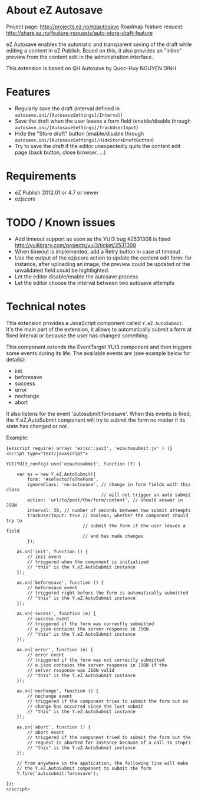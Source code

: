 About eZ Autosave
=================

Project page: http://projects.ez.no/ezautosave
Roadmap feature request:
http://share.ez.no/feature-requests/auto-store-draft-feature

eZ Autosave enables the automatic and transparent saving of the draft
while editing a content in eZ Publish. Based on this, it also provides
an "inline" preview from the content edit in the administration
interface.

This extension is based on QH Autosave by Quoc-Huy NGUYEN DINH


Features
========

- Regularly save the draft (interval defined in
  `autosave.ini/[AutosaveSettings]/Interval`)
- Save the draft when the user leaves a form field (enable/disable
  through `autosave.ini/[AutosaveSettings]/TrackUserInput`)
- Hide the "Store draft" button (enable/disable through
  `autosave.ini/[AutosaveSettings]/HideStoreDraftButton`)
- Try to save the draft if the editor unexpectedly quits the content
  edit page (back button, close browser, ...)

Requirements
============

- eZ Publish 2012.01 or 4.7 or newer
- ezjscore

TODO / Known issues
===================

- Add timeout support as soon as the YUI3 bug #2531308 is fixed
  http://yuilibrary.com/projects/yui3/ticket/2531308
- When timeout is implemented, add a Retry button in case of timeout
- Use the output of the ezjscore action to update the content edit form:
  for instance, after uploading an image, the preview could be updated
  or the unvalidated field could be hightlighted.
- Let the editor disable/enable the autosave process
- Let the editor choose the interval between two autosave attempts


Technical notes
===============

This extension provides a JavaScript component called `Y.eZ.AutoSubmit`.
It's the main part of the extension, it allows to automatically submit a
form at fixed interval or because the user has changed something.

This component extends the EventTarget YUI3 component and then triggers
some events during its life. The available events are (see example below
for details):

- init
- beforesave
- success
- error
- nochange
- abort

It also listens for the event 'autosubmit:forcesave'. When this events
is fired, the Y.eZ.AutoSubmit component will try to submit the form no
matter if its state has changed or not.

Example:

    {ezscript_require( array( 'ezjsc::yui3', 'ezautosubmit.js' ) )}
    <script type="text/javascript">

    YUI(YUI3_config).use('ezautosubmit', function (Y) {

        var as = new Y.eZ.AutoSubmit({
            form: '#selectorToTheForm',
            ignoreClass: 'no-autosave', // change in form fields with this class
                                        // will not trigger an auto submit
            action: 'url/to/post/the/form/content', // should answer in JSON
            interval: 30, // number of seconds between two submit attempts
            trackUserInput: true // boolean, whether the component should try to
                                 // submit the form if the user leaves a field
                                 // and has made changes
            });

        as.on('init', function () {
            // init event
            // triggered when the component is initialized
            // "this" is the Y.eZ.AutoSubmit instance
        });

        as.on('beforesave', function () {
            // beforesave event
            // triggered right before the form is automatically submitted
            // "this" is the Y.eZ.AutoSubmit instance
        });

        as.on('sucess', function (e) {
            // success event
            // triggered if the form was correctly submitted
            // e.json contains the server response in JSON
            // "this" is the Y.eZ.AutoSubmit instance
        });

        as.on('error', function (e) {
            // error event
            // triggered if the form was not correctly submitted
            // e.json contains the server response in JSON if the
            // server response was JSON valid
            // "this" is the Y.eZ.AutoSubmit instance
        });

        as.on('nochange', function () {
            // nochange event
            // triggered if the component tries to submit the form but no
            // change has occurred since the last submit
            // "this" is the Y.eZ.AutoSubmit instance
        });

        as.on('abort', function () {
            // abort event
            // triggered if the component tried to submit the form but the
            // request is aborted for instance because of a call to stop()
            // "this" is the Y.eZ.AutoSubmit instance
        });

        // from anywhere in the application, the following line will make
        // the Y.eZ.AutoSubmit component to submit the form
        Y.fire('autosubmit:forcesave');

    });
    </script>
